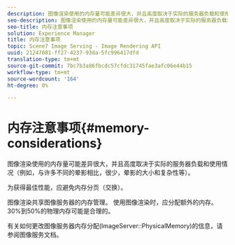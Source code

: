 ```yaml
---
description: 图像渲染使用的内存量可能差异很大，并且高度取决于实际的服务器负载和使用情况（例如，与许多不同的晕影相比，很少，晕影的大小和复杂性等）。
seo-description: 图像渲染使用的内存量可能差异很大，并且高度取决于实际的服务器负载和使用情况（例如，与许多不同的晕影相比，很少，晕影的大小和复杂性等）。
seo-title: 内存注意事项
solution: Experience Manager
title: 内存注意事项
topic: Scene7 Image Serving - Image Rendering API
uuid: 21247081-ff27-4237-93da-5fc996417dfd
translation-type: tm+mt
source-git-commit: 7bc7b3a86fbcdc57cfdc31745fae3afc06e44b15
workflow-type: tm+mt
source-wordcount: '164'
ht-degree: 0%

---
```



# 内存注意事项{#memory-considerations}

图像渲染使用的内存量可能差异很大，并且高度取决于实际的服务器负载和使用情况（例如，与许多不同的晕影相比，很少，晕影的大小和复杂性等）。

为获得最佳性能，应避免内存分页（交换）。

图像渲染共享图像服务器的内存管理。 使用图像渲染时，应分配额外的内存。 30%到50%的物理内存可能是合理的。

有关如何更改图像服务器内存分配(ImageServer::PhysicalMemory)的信息，请参阅图像服务文档。
